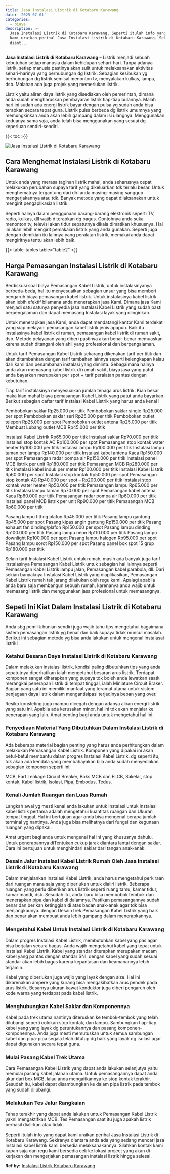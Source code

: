 ```yaml
---
title: Jasa Instalasi Listrik di Kotabaru Karawang
date: '2025-07-01'
categories:
  - biaya
description: >-
  Jasa Instalasi Listrik di Kotabaru Karawang. Seperti itulah info yang dapat
  kami uraikan perihal Jasa Instalasi Listrik di Kotabaru Karawang. Sekiranya
  diant...
---
```


**Jasa Instalasi Listrik di Kotabaru Karawang** – Listrik menjadi sebuah kebutuhan setiap manusia dalam kehidupan sehari-hari. Tanpa adanya listrik, setiap manusia pastinya akan sulit untuk melaksanakan aktivitas sehari-harinya yang berhubungan dg listirik. Sebagian kesibukan yg berhubungan dg listrik semisal menonton tv, menyalakan kulkas, lampu, dsb. Malahan ada juga projek yang memerlukan listrik.

Listrik yaitu aliran daya listrik yang disediakan oleh pemerintah, dimana anda sudah mengharuskan pembayaran listrik tiap-tiap bulannya. Malah hari ini sudah ada energi listrik bayar dengan pulsa yg sudah anda bisa terapkan secara tepat guna. Listrik pulsa berbeda dg listrik umumnya yang memungkinkan anda akan lebih gampang dalam isi ulangnya. Menggunakan keduanya sama saja, anda telah bisa menggunakan yang sesuai dg keperluan sendiri-sendiri.

{{< toc >}}

![Jasa Instalasi Listrik di Kotabaru Karawang](/images/instalasi-listrik-murah08.png)

## Cara Menghemat Instalasi Listrik di Kotabaru Karawang

Untuk anda yang merasa tagihan listrik mahal, anda seharusnya cepat melakukan perubahan supaya tarif yang dikeluarkan tdk terlalu besar. Untuk menghematnya tergantung dari diri anda masing-masing sanggup mengerjakannya atau tdk. Banyak metode yang dapat dilaksanakan untuk mengirit pengaplikasian listrik.

Seperti halnya dalam penggunaan barang-barang elektronik seperti TV, radio, kulkas, dll wajib diterapkan dg bagus. Contohnya anda suka menonton tv, televisi akan tidur sepatutnya dikala dimatikan khususnya. Hal ini akan lebih mengirit pemakaian listrik yang anda gunakan. Seperti juga dengan demikian itu lainnya yang peralatan listrik, memakai anda dapat mengiritnya tentu akan lebih baik.

{{< table-tables table="table2" >}}

## Harga Pemasangan Instalasi Listrik di Kotabaru Karawang

Berdiskusi soal biaya Pemasangan Kabel Listrik, untuk instalasinyanya berbeda-beda, hal itu menyesuaikan sebagian unsur yang bisa memberi pengaruh biaya pemasangan kabel listrik. Untuk instalasinya kabel listrik akan lebih efektif bilamana anda menerapkan jasa Kami. Dimana jasa Kami menjadi satu satunya penyedia jasa Instalasi Kabel Listrik yang sudah pasti berpengalaman dan dapat memasang Instalasi layak yang diinginkan.

Untuk menerapkan jasa Kami, anda dapat mendatangi kantor Kami terdekat yang siap melayani pemasangan kabel listrik jenis apapun. Baik itu instalasinya kabel listrik di rumah, pemasangan kabel listrik di rumah sakit, dsb. Metode pelayanan yang diberi pastinya akan benar-benar memuaskan karena sudah ditangani oleh ahli yang professional dan berpengalaman.

Untuk tarif Pemasangan Kabel Listrik sekarang dikenakan tarif per titik dan akan ditambahkan dengan tarif tambahan lainnya seperti kelengkapan kalau dari kami dan penambahan instalasi yang diminta. Sebagaimana halnya anda akan memasang kabel listrik di rumah sakit, biaya jasa yang patut anda bayarkan merupakan per spot + tarif peralatan pantas dengan kebutuhan.

Tiap tarif instalasinya menyesuaikan jumlah tenaga arus listrik. Kian besar maka kian mahal biaya pemasangan Kabel Listrik yang patut anda bayarkan. Berikut sebagian daftar tarif Instalasi Kabel Listrik yang harus anda kenal !

Pembobokan saklar Rp25.000 per titik Pembobokan saklar single Rp25.000 per spot Pembobokan saklar seri Rp25.000 per titik Pembobokan outlet telepon Rp25.000 per spot Pembobokan outlet antena Rp25.000 per titik Membuat Lubang outlet MCB Rp45.000 per titik

Instalasi Kabel Listrik Rp65.000 per titik Instalasi saklar Rp70.000 per titik Instalasi stop kontak AC Rp100.000 per spot Pemasangan stop kontak water heater Rp100.000 per titik Instalasi lampu Rp100.000 per titik Instalasi lampu taman per lampu Rp140.000 per titik Instalasi kabel antena Kaca Rp150.000 per spot Pemasangan radar pompa air Rp150.000 per titik Instalasi panel MCB listrik per unit Rp180.000 per titik Pemasangan MCB Rp280.000 per titik Instalasi kabel induk per meter Rp100.000 per titik Instalasi Kabel Listrik Rp60.000 per spot Instalasi stop kontak Rp50.000 per spot Pemasangan stop kontak AC Rp40.000 per spot – Rp200.000 per titik Instalasi stop kontak water heater Rp50.000 per titik Pemasangan lampu Rp65.000 per titik Instalasi lampu taman Rp70.000 per spot Pemasangan kabel antena Kaca Rp60.000 per titik Pemasangan radar pompa air Rp60.000 per titik Instalasi panel MCB listrik per unit Rp90.000 per titik Pemasangan MCB Rp60.000 per titik

Pasang lampu fitting plafon Rp45.000 per titik Pasang lampu gantung Rp45.000 per spot Pasang kipas angin gantung Rp150.000 per titik Pasang exhaust fan dinding/plafon Rp150.000 per spot Pasang lampu dinding Rp100.000 per titik Pasang lampu neon Rp110.000 per titik Pasang lampu downlight Rp100.000 per spot Pasang lampu halogen Rp95.000 per spot Pasang lampu sorot Rp150.000 per spot Pasang panel box spot 15 grup Rp180.000 per titik

Selain tarif Instalasi Kabel Listrik untuk rumah, masih ada banyak juga tarif instalasinya Pemasangan Kabel Listrik untuk sebagian hal lainnya seperti Pemasangan Kabel Listrik lampu jalan, Pemasangan kabel parabola, dll. Dari sekian banyaknya Instalasi Kabel Listrik yang diaplikasikan, Pemasangan Kabel Listrik rumah tak jarang dilakukan oleh regu kami. Apalagi apabila anda baru saja membangun sebuah rumah, karenanya anda wajib untuk memasang listrik dan menggunakan jasa profesional untuk memasangnya.

## Sepeti Ini Kiat Dalam Instalasi Listrik di Kotabaru Karawang


Anda sbg pemilik hunian sendiri juga wajib tahu tips mengetahui bagaimana sistem pemasangan listrik yg benar dan baik supaya tidak muncul masalah. Berikut ini sebagian metode yg bisa anda lakukan untuk mengenal instalasai listrik!

### Ketahui Besaran Daya Instalasi Listrik di Kotabaru Karawang

Dalam melakukan instalasi listrik, kondisi paling dibutuhkan tips yang anda sepatutnya diperhatikan ialah mengetahui besaran arus listrik. Terdapat komponen sangat diharapkan yang supaya tdk boleh anda lewatkan saatk merangkai penerapan listrik di tempat tinggal, ialah Miniature Circuit Braker. Bagian yang satu ini memiliki manfaat yang teramat utama untuk sistem penjagaan daya listrik dalam mengantisipasi terjadinya beban yang over.

Resiko konsleting juga mampu dicegah dengan adanya aliran energi listrik yang satu ini. Apabila ada kerusakan minor, hal ini tdk akan menjalar ke penerapan yang lain. Amat penting bagi anda untuk mengetahui hal ini.

### Penyediaan Material Yang Dibutuhkan Dalam Instalasi Listrik di Kotabaru Karawang

Ada beberapa material bagian penting yang harus anda perhitungkan dalam melakukan Pemasangan Kabel Listrik. Komponen yang dipakai ini akan betul-betul membantu dalam progres Instalasi Kabel Listrik. dg seperti itu, tdk akan ada kendala yang membahayakan bila anda sudah menyediakan sebagian komponen seperti ini:

MCB, Eart Leakage Circuit Breaker, Boks MCB dan ELCB, Sakelar, stop kontak, Kabel listrik, Isolasi, Pipa, Embodus, Tedus.

### Kenali Jumlah Ruangan dan Luas Rumah

Langkah awal yg mesti kenal anda lakukan untuk instalasi untuk instalasi kabel listrik pertama adalah mengetahui kuantitas ruangan dan Ukuran tempat tinggal. Hal ini bertujuan agar anda bisa mengenal berapa jumlah terminal yg nantinya. Anda juga bisa melihatnya dari fungsi dan kegunaan ruangan yang dipakai.

Amat urgent bagi anda untuk mengenal hal ini yang khususnya dahulu. Untuk penerapannya diTentukan cukup jarak diantara lantai dengan saklar. Cara ini bertujuan untuk menghindari saklar dari tangan anak-anak.

### Desain Jalur Instalasi Kabel Listrik Rumah Oleh Jasa Instalasi Listrik di Kotabaru Karawang

Dalam menjalankan Instalasi Kabel Listrik, anda harus mengetahui perkiraan dari ruangan mana saja yang diperlukan untuk dialiri listrik. Beberapa ruangan yang perlu diberikan arus listrik seperti ruang tamu, kamar tidur, kamar mandi, dsb. Sesudah itu, anda baru bisa membobok tembok dan menerapkan pipa dan kabel di dalamnya. Pastikan pemasangannya sudah benar dan berikan ketinggian di atas badan anak-anak agar tdk bisa menjangkaunya. dengan Desain trek Pemasangan Kabel Listrik yang baik dan benar akan membuat anda lebih gampang dalam menerapkannya.

### Mengetahui Kabel Untuk Instalasi Listrik di Kotabaru Karawang

Dalam progres Instalasi Kabel Listrik, membutuhkan kabel yang pas agar bisa berjalan secara bagus. Anda wajib mengetahui kabel yang tepat untuk Instalasi Kabel Listrik. Kabel yang standar diterapkan merupakan macam kabel yang pantas dengan standar SNI. dengan kabel yang sudah sesuai standar akan lebih bagus karena kepantasan dan keamanannya lebih terjamin.

Kabel yang diperlukan juga wajib yang layak dengan size. Hal ini dikarenakan ampere yang kurang bisa mengakibatkan arus pendek pada arus listrik. Besarnya ukuran kawat konduktor juga diberi pengaruh oleh kode warna yang terdapat pada kabel listrik.

### Menghubungkan Kabel Saklar dan Komponennya

Kabel pada trek utama nantinya diteruskan ke tembok-tembok yang telah dilubangi seperti colokan stop kontak, dan lampu. Sambungkan tiap-tiap kabel yang yang layak dg peruntukannya dan pasang komponen-komponennya. Anda juga mesti memutuskan untuk semua sambungan kabel dan pipa-pipa segala telah ditutup dg baik yang layak dg isolasi agar dapat digunakan secara tepat guna.

### Mulai Pasang Kabel Trek Utama

Cara Pemasangan Kabel Listrik yang dapat anda lakukan selanjutya yaitu memulai pasang kabel jalanan utama. Untuk pemasangannya dapat anda ukur dari box MCB, lalau anda mengaitkannya ke stop kontak terakhir. Sesudah itu, kabel dapat disambungkan ke dalam pipa listrik pada tembok yang sudah dilubangi.

### Melakukan Tes Jalur Rangkaian

Tahap terakhir yang dapat anda lakukan untuk Pemasangan Kabel Listrik yakni mengaktifkan MCB. Tes Pemasangan saat itu juga apakah listrik berhasil dialirkan atau tidak.

Seperti itulah info yang dapat kami uraikan perihal Jasa Instalasi Listrik di Kotabaru Karawang. Sekiranya diantara anda ada yang sedang mencari jasa Instalasi kabel listrik kami bersedia melaksanakannya. Silahkan kontak kami kapan saja dan regu kami bersedia cek ke lokasi project yang akan di kerjakan dan mengerjakan pemasangan instalasi listrik hingga selesai.

**Ref by:** [Instalasi Listrik Kotabaru Karawang](https://id.wikipedia.org/wiki/Instalasi)

